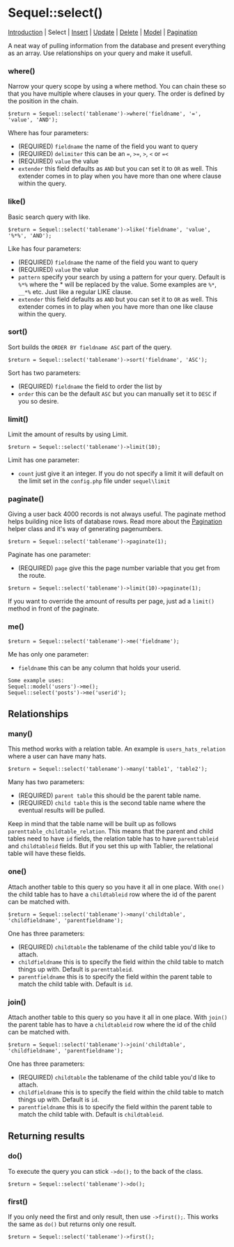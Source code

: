# Sequel::select()

[Introduction](Introduction.md) | Select | [Insert](Insert.md) | [Update](Update.md) | [Delete](Delete.md) | [Model](Model.md) | [Pagination](Pagination.md)

A neat way of pulling information from the database and present everything as an array. Use relationships on your query and make it usefull. 


### where()

Narrow your query scope by using a where method. You can chain these so that you have multiple where clauses in your query. The order is defined by the position in the chain.

```
$return = Sequel::select('tablename')->where('fieldname', '=', 'value', 'AND');
```

Where has four parameters:
- (REQUIRED) `fieldname` the name of the field you want to query
- (REQUIRED) `delimiter` this can be an `=`, `>=`, `>`, `<` or `=<`
- (REQUIRED) `value` the value
- `extender` this field defaults as `AND` but you can set it to `OR` as well. This extender comes in to play when you have more than one where clause within the query. 


### like()

Basic search query with like.

```
$return = Sequel::select('tablename')->like('fieldname', 'value', '%*%', 'AND');
```

Like has four parameters:
- (REQUIRED) `fieldname` the name of the field you want to query
- (REQUIRED) `value` the value
- `pattern` specify your search by using a pattern for your query. Default is `%*%` where the * will be replaced by the value. Some examples are `%*`, `__*%` etc. Just like a regular LIKE clause.
- `extender` this field defaults as `AND` but you can set it to `OR` as well. This extender comes in to play when you have more than one like clause within the query. 

### sort()

Sort builds the `ORDER BY fieldname ASC` part of the query.

```
$return = Sequel::select('tablename')->sort('fieldname', 'ASC');
```

Sort has two parameters:
- (REQUIRED) `fieldname` the field to order the list by
- `order` this can be the default `ASC` but you can manually set it to `DESC` if you so desire.

### limit()

Limit the amount of results by using Limit.
```
$return = Sequel::select('tablename')->limit(10);
```
Limit has one parameter:
- `count` just give it an integer. If you do not specify a limit it will default on the limit set in the `config.php` file under `sequel\limit`


### paginate()

Giving a user back 4000 records is not always useful. The paginate method helps building nice lists of database rows. Read more about the [Pagination](Pagination.md) helper class and it's way of generating pagenumbers.

```
$return = Sequel::select('tablename')->paginate(1);
```

Paginate has one parameter:
- (REQUIRED) `page` give this the page number variable that you get from the route.

```
$return = Sequel::select('tablename')->limit(10)->paginate(1);
```

If you want to override the amount of results per page, just ad a `limit()` method in front of the paginate.


### me()

```
$return = Sequel::select('tablename')->me('fieldname');
```

Me has only one parameter:
- `fieldname` this can be any column that holds your userid.

```
Some example uses:
Sequel::model('users')->me();
Sequel::select('posts')->me('userid');
```

## Relationships

### many()

This method works with a relation table. An example is `users_hats_relation` where a user can have many hats.

```
$return = Sequel::select('tablename')->many('table1', 'table2');
```

Many has two parameters:
- (REQUIRED) `parent table` this should be the parent table name.
- (REQUIRED) `child table` this is the second table name where the eventual results will be pulled.

Keep in mind that the table name will be built up as follows `parenttable_childtable_relation`. This means that the parent and child tables need to have `id` fields, the relation table has to have `parenttableid` and `childtableid` fields. But if you set this up with Tablier, the relational table will have these fields.

### one()

Attach another table to this query so you have it all in one place. With `one()` the child table has to have a `childtableid` row where the id of the parent can be matched with.
```
$return = Sequel::select('tablename')->many('childtable', 'childfieldname', 'parentfieldname');
```

One has three parameters:
- (REQUIRED) `childtable` the tablename of the child table you'd like to attach.
- `childfieldname` this is to specify the field within the child table to match things up with. Default is `parenttableid`.
- `parentfieldname` this is to specify the field within the parent table to match the child table with. Default is `id`.

### join()

Attach another table to this query so you have it all in one place. With `join()` the parent table has to have a `childtableid` row where the id of the child can be matched with.

```
$return = Sequel::select('tablename')->join('childtable', 'childfieldname', 'parentfieldname');
```

One has three parameters:
- (REQUIRED) `childtable` the tablename of the child table you'd like to attach.
- `childfieldname` this is to specify the field within the child table to match things up with. Default is `id`.
- `parentfieldname` this is to specify the field within the parent table to match the child table with. Default is `childtableid`.


## Returning results

### do()

To execute the query you can stick `->do();` to the back of the class.

```
$return = Sequel::select('tablename')->do();
```

### first()

If you only need the first and only result, then use `->first();`. This works the same as `do()` but returns only one result.

```
$return = Sequel::select('tablename')->first();
```